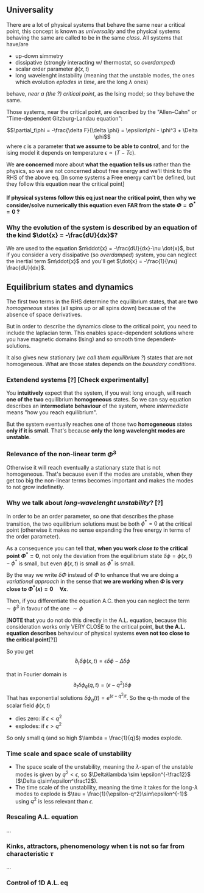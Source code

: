 ## Universality
There are a lot of physical systems that behave the same near a critical point, this concept is known as _universality_ and the physical systems behaving the same are called to be in the same _class_.
All systems that have/are
- up-down simmetry
- dissipative (strongly interacting w/ thermostat, so _overdamped_)
- scalar order parameter $\phi(x,t)$
- long wavelenght instability (meaning that the unstable modes, the ones which evolution _eplodes in time_, are the long $\lambda$ ones)

behave, _near a (the ?) critical point_, as the Ising model; so they behave the same.

Those systems, near the critical point, are described by the "Allen–Cahn" or "Time-dependent Gitzburg-Landau equation":

$$\partial_t\phi = -\frac{\delta F}{\delta \phi} = \epsilon\phi - \phi^3 + \Delta \phi$$
where $\epsilon$ is a parameter **that we assume to be able to control**, and for the ising model it depends on temperature $\epsilon \propto (T-Tc)$.

We **are concerned** more about **what the equation tells us** rather than the physics, so we are not concerned about free energy and we'll think to the RHS of the above eq.
[In some systems a Free energy can't be defined, but they follow this equation near the critical point]
#### If physical systems follow this eq just near the critical point, then why we consider/solve numerically this equation even FAR from the state $\Phi = \Phi^* = 0$ ?

### Why the evolution of the system is described by an equation of the kind $\dot{x} = -\frac{dU}{dx}$?
We are used to the equation $m\ddot{x} = -\frac{dU}{dx}-\nu \dot{x}$, but if you consider a very dissipative (so _overdamped_) system, you can neglect the inertial term $m\ddot{x}$ and you'll get $\dot{x} = -\frac{1}{\nu} \frac{dU}{dx}$.

## Equilibrium states and dynamics

The first two terms in the RHS determine the equilibrium states, that are **two** _homogeneous_ states (all spins up or all spins down) because of 
the absence of space derivatives.

But in order to describe the dynamics close to the critical point, you need to include the laplacian term. This enables space-dependent solutions where you have magnetic domains (Ising) and so smooth time dependent-solutions.

It also gives new stationary (_we call them equilibrium ?_) states that are not homogeneous. What are those states depends on the _boundary conditions_.

### Extendend systems [?] [Check experimentally]
You **intuitively** expect that the system, if you wait long enough, will reach **one of the two** equilibrium **homogeneous** states. So we can say equation describes an **intermediate behaviour** of the system, where _intermediate_ means "how you reach equilibrium".

But the system eventually reaches one of those two **homogeneous** states **only if it is small**. That's because **only the long wavelenght modes are unstable**.

### Relevance of the non-linear term $\Phi^3$

Otherwise it will reach eventually a stationary state that is not homogeneous. That's because even if the modes are unstable, when they get too big the non-linear terms becomes important and makes the modes to not grow indefinetly.

### Why we talk about _long-wavelenght unstability_? [?]

In order to be an order parameter, so one that describes the phase transition, the two equilibrium solutions must be both $\phi^* = 0$ **at** the critical point (otherwise it makes no sense expanding the free energy in terms of the order parameter).

As a consequence you can tell that, **when you work _close to_ the critical point $\Phi^* = 0$**, not only the deviation from the equilibrium state $\delta \phi = \phi(x,t) - \phi^*$ is small, but even $\phi(x,t)$ is small as $\phi^*$ is small.

By the way we write $\delta \Phi$ instead of $\Phi$ to enhance that we are doing a _variational approach_ in the sense that **we are working when $\Phi$ is very close to $\Phi^*(x) = 0 \quad\forall x$**.

Then, if you differentiate the equation A.C. then you can neglect the term $\sim \phi^3$ in favour of the one $\sim \phi$

[**NOTE that** you do not do this directly in the A.L. equation, because this consideration works only VERY CLOSE to the critical point, **but the A.L. equation describes** behaviour of physical systems **even not too close to the critical point**[?]]

So you get $$\partial_t\delta \phi(x,t) = \epsilon\delta \phi - \Delta\delta \phi$$

that in Fourier domain is
$$\partial_t\delta \phi_q(q,t) = (\epsilon-q^2)\delta \phi$$
That has exponential solutions $\delta\phi_q(t) = e^{(\epsilon-q^2)t}$.
So the q-th mode of the scalar field $\phi(x,t)$
- dies zero: if $\epsilon < q^2$
- explodes: if $\epsilon > q^2$

So only small q (and so high $\lambda = \frac{1}{q}$) modes explode.
### Time scale and space scale of unstability
- The space scale of the unstability, meaning the $\lambda$-span of the unstable modes is given by $q^2 < \epsilon$, so $\Delta\lambda \sim \epsilon^{-\frac12}$ ($\Delta q\sim\epsilon^\frac12$).
- The time scale of the unstability, meaning the time it takes for the long-$\lambda$ modes to explode is $\tau = \frac{1}{\epsilon-q^2}\sim\epsilon^{-1}$ using $q^2$ is less relevant than $\epsilon$.


### Rescaling A.L. equation
...

### Kinks, attractors, phenomenology when t is not so far from characteristic $\tau$
...

### Control of 1D A.L. eq